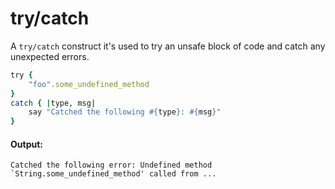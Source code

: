 # try/catch

A `try/catch` construct it's used to try an unsafe block of code and catch any unexpected errors.

```ruby
try {
    "foo".some_undefined_method
}
catch { |type, msg|
    say "Catched the following #{type}: #{msg}"
}
```

#### Output:

```
Catched the following error: Undefined method `String.some_undefined_method' called from ...
```
